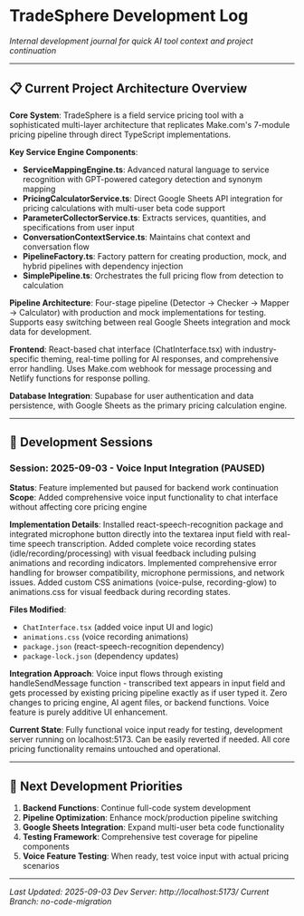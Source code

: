 # TradeSphere Development Log

*Internal development journal for quick AI tool context and project continuation*

---

## 📋 Current Project Architecture Overview

**Core System**: TradeSphere is a field service pricing tool with a sophisticated multi-layer architecture that replicates Make.com's 7-module pricing pipeline through direct TypeScript implementations.

**Key Service Engine Components**:
- **ServiceMappingEngine.ts**: Advanced natural language to service recognition with GPT-powered category detection and synonym mapping
- **PricingCalculatorService.ts**: Direct Google Sheets API integration for pricing calculations with multi-user beta code support
- **ParameterCollectorService.ts**: Extracts services, quantities, and specifications from user input
- **ConversationContextService.ts**: Maintains chat context and conversation flow
- **PipelineFactory.ts**: Factory pattern for creating production, mock, and hybrid pipelines with dependency injection
- **SimplePipeline.ts**: Orchestrates the full pricing flow from detection to calculation

**Pipeline Architecture**: Four-stage pipeline (Detector → Checker → Mapper → Calculator) with production and mock implementations for testing. Supports easy switching between real Google Sheets integration and mock data for development.

**Frontend**: React-based chat interface (ChatInterface.tsx) with industry-specific theming, real-time polling for AI responses, and comprehensive error handling. Uses Make.com webhook for message processing and Netlify functions for response polling.

**Database Integration**: Supabase for user authentication and data persistence, with Google Sheets as the primary pricing calculation engine.

---

## 📅 Development Sessions

### **Session: 2025-09-03 - Voice Input Integration (PAUSED)**
**Status**: Feature implemented but paused for backend work continuation  
**Scope**: Added comprehensive voice input functionality to chat interface without affecting core pricing engine

**Implementation Details**: Installed react-speech-recognition package and integrated microphone button directly into the textarea input field with real-time speech transcription. Added complete voice recording states (idle/recording/processing) with visual feedback including pulsing animations and recording indicators. Implemented comprehensive error handling for browser compatibility, microphone permissions, and network issues. Added custom CSS animations (voice-pulse, recording-glow) to animations.css for visual feedback during recording states.

**Files Modified**: 
- `ChatInterface.tsx` (added voice input UI and logic)
- `animations.css` (voice recording animations)  
- `package.json` (react-speech-recognition dependency)
- `package-lock.json` (dependency updates)

**Integration Approach**: Voice input flows through existing handleSendMessage function - transcribed text appears in input field and gets processed by existing pricing pipeline exactly as if user typed it. Zero changes to pricing engine, AI agent files, or backend functions. Voice feature is purely additive UI enhancement.

**Current State**: Fully functional voice input ready for testing, development server running on localhost:5173. Can be easily reverted if needed. All core pricing functionality remains untouched and operational.

---

## 🎯 Next Development Priorities

1. **Backend Functions**: Continue full-code system development
2. **Pipeline Optimization**: Enhance mock/production pipeline switching
3. **Google Sheets Integration**: Expand multi-user beta code functionality
4. **Testing Framework**: Comprehensive test coverage for pipeline components
5. **Voice Feature Testing**: When ready, test voice input with actual pricing scenarios

---

*Last Updated: 2025-09-03*
*Dev Server: http://localhost:5173/*
*Current Branch: no-code-migration*